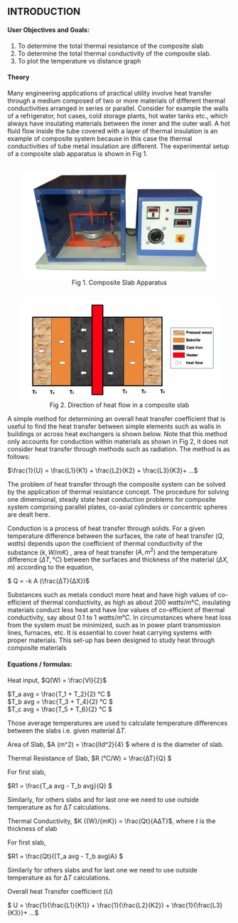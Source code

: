 ## INTRODUCTION<br>

#### User Objectives and Goals:

1. To determine the total thermal resistance of the composite slab
2. To determine the total thermal conductivity of the composite slab.
3. To plot the temperature vs distance graph

#### Theory

Many engineering applications of practical utility involve heat transfer through a medium composed of two or more materials of different thermal conductivities arranged in series or parallel. Consider for example the walls of a refrigerator, hot cases, cold storage plants, hot water tanks etc., which always have insulating materials between the inner and the outer wall. A hot fluid flow inside the tube covered with a layer of thermal insulation is an example of composite system because in this case the thermal conductivities of tube metal insulation are different. The experimental setup of a composite slab apparatus is shown in Fig 1.

<center>

<br>![alt text](images/44.png)<br>
Fig 1. Composite Slab Apparatus

<br>![alt text](images/55.png)<br>
Fig 2. Direction of heat flow in a composite slab

</center>

A simple method for determining an overall heat transfer coefficient that is useful to find the heat transfer between simple elements such as walls in buildings or across heat exchangers is shown below. Note that this method only accounts for conduction within materials as shown in Fig 2, it does not consider heat transfer through methods such as radiation. The method is as follows:

<!-- 1/U= L1/K1 + L2/K2 + L3/K3 + ……. -->

$\frac{1}{U} = \frac{L1}{K1} + \frac{L2}{K2} + \frac{L3}{K3}+ ...$

The problem of heat transfer through the composite system can be solved by the application of thermal resistance concept. The procedure for solving one dimensional, steady state heat conduction problems for composite system comprising parallel plates, co-axial cylinders or concentric spheres are dealt here.

Conduction is a process of heat transfer through solids. For a given temperature difference between the surfaces, the rate of heat transfer $(Q, watts)$ depends upon the coefficient of thermal conductivity of the substance $(k, W/mK)$ , area of heat transfer $(A, m^2)$ and the temperature difference $(ΔT, °C)$ between the surfaces and thickness of the material $(Δ X, m)$ according to the equation,

<!-- Q = - kA (Δ T/ Δ X) -->

$ Q = -k A (\frac{ΔT}{ΔX})$

Substances such as metals conduct more heat and have high values of co-efficient of thermal conductivity, as high as about 200 $watts/m°C$, insulating materials conduct less heat and have low values of co-efficient of thermal conductivity, say about 0.1 to 1 $watts/m°C$. In circumstances where heat loss from the system must be minimized, such as in power plant transmission lines, furnaces, etc. It is essential to cover heat carrying systems with proper materials. This set-up has been designed to study heat through composite materials

#### Equations / formulas:

Heat input, $Q(W) = \frac{VI}{2}$

<!-- Q (W) = VI/2 -->
<!-- Ta avg = (T1 + T2)/2 °C -->
<!-- Tb avg = (T3 + T4)/2 °C -->
<!-- Tc avg = (T5 + T6)/2 °C -->

$T_a avg = \frac{T_1 + T_2}{2} °C $  
$T_b avg = \frac{T_3 + T_4}{2} °C $  
$T_c avg = \frac{T_5 + T_6}{2} °C $

Those average temperatures are used to calculate temperature differences between the slabs i.e. given material $∆T$.

 <!-- A (m2) =(Ⅱd^2)/4,  -->

Area of Slab, $A (m^2) = \frac{Ⅱd^2}{4} $
where d is the diameter of slab.

Thermal Resistance of Slab,
$R (°C/W) = \frac{∆T}{Q} $

<!-- R (°C/W) = ∆T/Q -->

For first slab,

$R1 = \frac{T_a avg - T_b avg}{Q} $

<!-- R1 = (Ta avg-Tb avg)/Q -->

Similarly, for others slabs and for last one we need to use outside temperature as for $∆T$ calculations.

<!-- $ K (W/mK) = Qt/AΔT  -->

Thermal Conductivity, $K ({W}/{mK}) = \frac{Qt}{AΔT}$, where $t$ is the thickness of slab

For first slab,

$R1 = \frac{Qt}{(T_a avg - T_b avg)A} $

<!-- R1 = Qt/((Ta avg-Tb avg)\*A) -->

Similarly for others slabs and for last one we need to use outside temperature as for $∆T$ calculations.

Overall heat Transfer coefficient $(U)$

$ U = \frac{1}{\frac{L1}{K1}} + \frac{1}{\frac{L2}{K2}} + \frac{1}{\frac{L3}{K3}}+ ...$

<!-- U = 1/(L1⁄K1) + 1/(L2⁄K2) + 1/(L3⁄K3) -->
